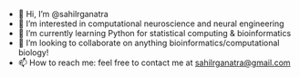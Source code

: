 - 👋 Hi, I’m @sahilrganatra
- 👀 I’m interested in computational neuroscience and neural engineering
- 🌱 I’m currently learning Python for statistical computing & bioinformatics
- 💞️ I’m looking to collaborate on anything bioinformatics/computational biology!
- 📫 How to reach me: feel free to contact me at sahilrganatra@gmail.com

<!---
sahilrganatra/sahilrganatra is a ✨ special ✨ repository because its `README.md` (this file) appears on your GitHub profile.
You can click the Preview link to take a look at your changes.
--->
